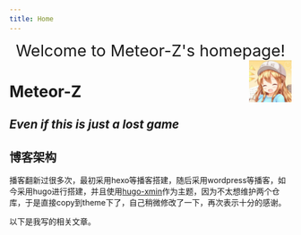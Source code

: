 ```yaml
---
title: Home
---
```


<div style = "text-align: center; font-size: 3vw;">
    Welcome to Meteor-Z's homepage!
</div>

<a href="https://github.com/Meteor-Z">
    <img src="images/profile-photo.jpg" style="max-width:15%;min-width:40px;float:right;" alt="Github repo"/>
</a>

# Meteor-Z

## _Even if this is just a lost game_

## 博客架构

播客翻新过很多次，最初采用hexo等播客搭建，随后采用wordpress等播客，如今采用hugo进行搭建，并且使用[hugo-xmin](https://github.com/yihui/hugo-xmin)作为主题，因为不太想维护两个仓库，于是直接copy到theme下了，自己稍微修改了一下，再次表示十分的感谢。

以下是我写的相关文章。
